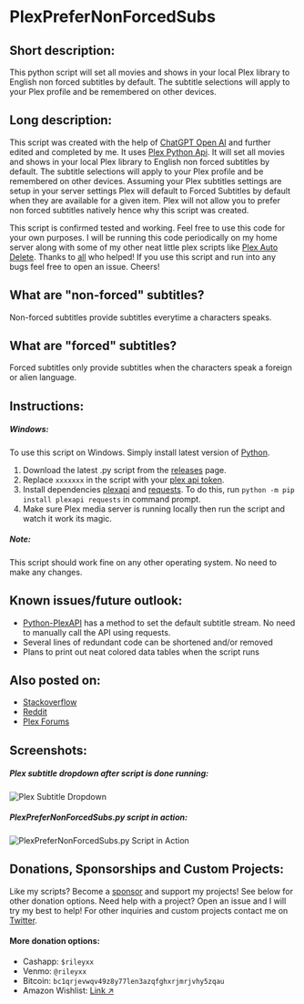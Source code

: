 # PlexPreferNonForcedSubs


## Short description:
This python script will set all movies and shows in your local Plex library to English non forced subtitles by default. The subtitle selections will apply to your Plex profile and be remembered on other devices.

## Long description:
This script was created with the help of [ChatGPT Open AI](https://chat.openai.com/chat) and further edited and completed by me. It uses [Plex Python Api](https://python-plexapi.readthedocs.io/en/latest/). It will set all movies and shows in your local Plex library to English non forced subtitles by default. The subtitle selections will apply to your Plex profile and be remembered on other devices. Assuming your Plex subtitles settings are setup in your server settings Plex will default to Forced Subtitles by default when they are available for a given item. Plex will not allow you to prefer non forced subtitles natively hence why this script was created.

This script is confirmed tested and working. Feel free to use this code for your own purposes. I will be running this code periodically on my home server along with some of my other neat little plex scripts like [Plex Auto Delete](https://github.com/Casvt/Plex-scripts/blob/main/changing_settings/plex_auto_delete.py). Thanks to [all](https://stackoverflow.com/questions/75027919/python-script-to-set-all-subtitles-for-movies-shows-in-plex-to-english-non-for) who helped! If you use this script and run into any bugs feel free to open an issue. Cheers!

## What are "non-forced" subtitles?
Non-forced subtitles provide subtitles everytime a characters speaks.

## What are "forced" subtitles?
Forced subtitles only provide subtitles when the characters speak a foreign or alien language.


## Instructions:
##### Windows:
To use this script on Windows. Simply install latest version of [Python](https://www.python.org/downloads/). 
1. Download the latest .py script from the [releases](https://github.com/RileyXX/PlexDefaultSubtitleChanger/releases) page. 
2. Replace `xxxxxxx` in the script with your [plex api token](https://www.plexopedia.com/plex-media-server/general/plex-token/).
3. Install dependencies [plexapi](https://github.com/pkkid/python-plexapi) and [requests](https://pypi.org/project/requests/). To do this, run `python -m pip install plexapi requests` in command prompt.
3. Make sure Plex media server is running locally then run the script and watch it work its magic.

##### Note:
This script should work fine on any other operating system. No need to make any changes.

## Known issues/future outlook:
* [Python-PlexAPI](https://python-plexapi.readthedocs.io/en/latest/modules/media.html#plexapi.media.MediaPart.setDefaultSubtitleStream) has a method to set the default subtitle stream. No need to manually call the API using requests. 
* Several lines of redundant code can be shortened and/or removed
* Plans to print out neat colored data tables when the script runs

## Also posted on:
* [Stackoverflow](https://stackoverflow.com/q/75027919/9196825)
* [Reddit](https://www.reddit.com/r/PleX/comments/105gdh7/python_code_to_set_all_movies_and_shows_in_plex/)
* [Plex Forums](https://forums.plex.tv/t/python-script-to-set-all-movies-and-shows-in-plex-to-use-english-non-forced-subtitles/825871)

## Screenshots:
##### Plex subtitle dropdown after script is done running:
![Plex Subtitle Dropdown](https://i.imgur.com/BNOlwtL.png)
##### PlexPreferNonForcedSubs.py script in action:
![PlexPreferNonForcedSubs.py Script in Action](https://i.imgur.com/2l6DuU6.png)

## Donations, Sponsorships and Custom Projects:
Like my scripts? Become a [sponsor](https://github.com/sponsors/RileyXX) and support my projects! See below for other donation options. Need help with a project? Open an issue and I will try my best to help! For other inquiries and custom projects contact me on [Twitter](https://twitter.com/RileyxBell).

#### More donation options:
- Cashapp: `$rileyxx`
- Venmo: `@rileyxx`
- Bitcoin: `bc1qrjevwqv49z8y77len3azqfghxrjmrjvhy5zqau`
- Amazon Wishlist: [Link ↗](https://www.amazon.com/hz/wishlist/ls/WURF5NWZ843U)

